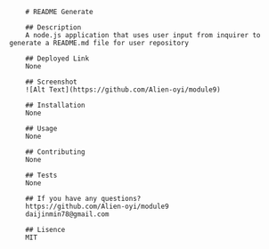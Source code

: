 
        # README Generate

        ## Description
        A node.js application that uses user input from inquirer to generate a README.md file for user repository

        ## Deployed Link
        None

        ## Screenshot
        ![Alt Text](https://github.com/Alien-oyi/module9)

        ## Installation
        None

        ## Usage
        None

        ## Contributing
        None

        ## Tests
        None

        ## If you have any questions?
        https://github.com/Alien-oyi/module9
        daijinmin78@gmail.com

        ## Lisence
        MIT 
        
        